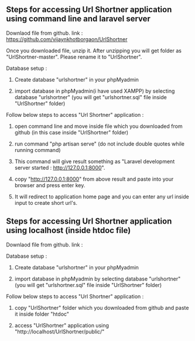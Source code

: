 

Steps for accessing Url Shortner application using command line and laravel server
--------------------------------------------------------------------------------------

Downlaod file from github. link : https://github.com/vijaynkhotborgaon/UrlShortner

Once you downloaded file, unzip it. After unzipping you will get folder as "UrlShortner-master". Please rename it to "UrlShortner".

   
Database setup :

1. Create database "urlshortner" in your phpMyadmin

2. import database in phpMyadmin(i have used XAMPP) by selecting database "urlshortner" (you will get "urlshortner.sql" file inside "UrlShortner" folder)


Follow below steps to access "Url Shortner" application :

1. open command line and move inside file which you downloaded from github (in this case inside "UrlShortner" folder)

2. run command "php artisan serve" (do not include double quotes while running command)

3. This command will give result something as "Laravel development server started : <http://127.0.0.1:8000>".

4. copy "http://127.0.0.1:8000" from above result and paste into your browser and press enter key.

5. It will redirect to application home page and you can enter any url inside input to create short url's.




Steps for accessing Url Shortner application using localhost (inside htdoc file)
---------------------------------------------------------------------------------------------

Downlaod file from github. link : 

Database setup :

1. Create database "urlshortner" in your phpMyadmin

2. import database in phpMyadmin by selecting database "urlshortner" (you will get "urlshortner.sql" file inside "UrlShortner" folder)



Follow below steps to access "Url Shortner" application :

1. copy "UrlShortner" folder which you downloaded from github and paste it inside folder "htdoc"

2. access "UrlShortner" application using "http://localhost/UrlShortner/public/"

